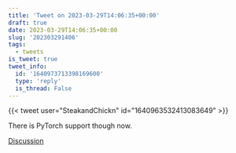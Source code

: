 ```yaml
---
title: 'Tweet on 2023-03-29T14:06:35+00:00'
draft: true
date: 2023-03-29T14:06:35+00:00
slug: '202303291406'
tags:
  - tweets
is_tweet: true
tweet_info:
  id: '1640973713398169600'
  type: 'reply'
  is_thread: False
---
```




{{< tweet user="SteakandChickn" id="1640963532413083649" >}}

There is PyTorch support though now.

[Discussion](https://x.com/sytelus/status/1640973713398169600)
